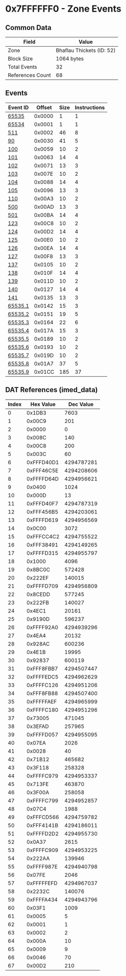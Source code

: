 # 0x7FFFFFF0 - Zone Events

## Common Data

| Field            | Value                     |
|------------------|---------------------------|
| Zone             | Bhaflau Thickets (ID: 52) |
| Block Size       | 1064 bytes                |
| Total Events     | 32                        |
| References Count | 68                        |

## Events

| Event ID                | Offset   |   Size |   Instructions |
|-------------------------|----------|--------|----------------|
| [65535](./65535.md)     | 0x0000   |      1 |              1 |
| [65534](./65534.md)     | 0x0001   |      1 |              1 |
| [511](./511.md)         | 0x0002   |     46 |              8 |
| [90](./90.md)           | 0x0030   |     41 |              5 |
| [100](./100.md)         | 0x0059   |     10 |              2 |
| [101](./101.md)         | 0x0063   |     14 |              4 |
| [102](./102.md)         | 0x0071   |     13 |              3 |
| [103](./103.md)         | 0x007E   |     10 |              2 |
| [104](./104.md)         | 0x0088   |     14 |              4 |
| [105](./105.md)         | 0x0096   |     13 |              3 |
| [110](./110.md)         | 0x00A3   |     10 |              2 |
| [500](./500.md)         | 0x00AD   |     13 |              3 |
| [501](./501.md)         | 0x00BA   |     14 |              4 |
| [123](./123.md)         | 0x00C8   |     10 |              2 |
| [124](./124.md)         | 0x00D2   |     14 |              4 |
| [125](./125.md)         | 0x00E0   |     10 |              2 |
| [126](./126.md)         | 0x00EA   |     14 |              4 |
| [127](./127.md)         | 0x00F8   |     13 |              3 |
| [137](./137.md)         | 0x0105   |     10 |              2 |
| [138](./138.md)         | 0x010F   |     14 |              4 |
| [139](./139.md)         | 0x011D   |     10 |              2 |
| [140](./140.md)         | 0x0127   |     14 |              4 |
| [141](./141.md)         | 0x0135   |     13 |              3 |
| [65535.1](./65535.1.md) | 0x0142   |     15 |              3 |
| [65535.2](./65535.2.md) | 0x0151   |     19 |              5 |
| [65535.3](./65535.3.md) | 0x0164   |     22 |              6 |
| [65535.4](./65535.4.md) | 0x017A   |     15 |              3 |
| [65535.5](./65535.5.md) | 0x0189   |     10 |              2 |
| [65535.6](./65535.6.md) | 0x0193   |     10 |              2 |
| [65535.7](./65535.7.md) | 0x019D   |     10 |              2 |
| [65535.8](./65535.8.md) | 0x01A7   |     37 |              5 |
| [65535.9](./65535.9.md) | 0x01CC   |    185 |             37 |

## DAT References (imed_data)

|   Index | Hex Value   |   Dec Value |
|---------|-------------|-------------|
|       0 | 0x1DB3      |        7603 |
|       1 | 0x00C9      |         201 |
|       2 | 0x0000      |           0 |
|       3 | 0x008C      |         140 |
|       4 | 0x00C8      |         200 |
|       5 | 0x003C      |          60 |
|       6 | 0xFFFD40D1  |  4294787281 |
|       7 | 0xFFF46C5E  |  4294208606 |
|       8 | 0xFFFFD64D  |  4294956621 |
|       9 | 0x0400      |        1024 |
|      10 | 0x000D      |          13 |
|      11 | 0xFFFD40F7  |  4294787319 |
|      12 | 0xFFF456B5  |  4294203061 |
|      13 | 0xFFFFD619  |  4294956569 |
|      14 | 0x0C00      |        3072 |
|      15 | 0xFFFCC4C2  |  4294755522 |
|      16 | 0xFFF38491  |  4294149265 |
|      17 | 0xFFFFD315  |  4294955797 |
|      18 | 0x1000      |        4096 |
|      19 | 0x8BC0C     |      572428 |
|      20 | 0x222EF     |      140015 |
|      21 | 0xFFFFD709  |  4294956809 |
|      22 | 0x8CEDD     |      577245 |
|      23 | 0x222FB     |      140027 |
|      24 | 0x4EC1      |       20161 |
|      25 | 0x9190D     |      596237 |
|      26 | 0xFFFF92A0  |  4294939296 |
|      27 | 0x4EA4      |       20132 |
|      28 | 0x928AC     |      600236 |
|      29 | 0x4E1B      |       19995 |
|      30 | 0x92837     |      600119 |
|      31 | 0xFFF8FBB7  |  4294507447 |
|      32 | 0xFFFFEDC5  |  4294962629 |
|      33 | 0xFFFFC126  |  4294951206 |
|      34 | 0xFFF8FB88  |  4294507400 |
|      35 | 0xFFFFFAEF  |  4294965999 |
|      36 | 0xFFFFC180  |  4294951296 |
|      37 | 0x73005     |      471045 |
|      38 | 0x3EFAD     |      257965 |
|      39 | 0xFFFFD057  |  4294955095 |
|      40 | 0x07EA      |        2026 |
|      41 | 0x0028      |          40 |
|      42 | 0x71B12     |      465682 |
|      43 | 0x3F118     |      258328 |
|      44 | 0xFFFFC979  |  4294953337 |
|      45 | 0x713FE     |      463870 |
|      46 | 0x3F00A     |      258058 |
|      47 | 0xFFFFC799  |  4294952857 |
|      48 | 0x07C4      |        1988 |
|      49 | 0xFFFCD566  |  4294759782 |
|      50 | 0xFFF4141B  |  4294186011 |
|      51 | 0xFFFFD2D2  |  4294955730 |
|      52 | 0x0A37      |        2615 |
|      53 | 0xFFFFC909  |  4294953225 |
|      54 | 0x222AA     |      139946 |
|      55 | 0xFFFF987E  |  4294940798 |
|      56 | 0x07FE      |        2046 |
|      57 | 0xFFFFFEFD  |  4294967037 |
|      58 | 0x2232C     |      140076 |
|      59 | 0xFFFFA434  |  4294943796 |
|      60 | 0x03F1      |        1009 |
|      61 | 0x0005      |           5 |
|      62 | 0x0001      |           1 |
|      63 | 0x0002      |           2 |
|      64 | 0x000A      |          10 |
|      65 | 0x0009      |           9 |
|      66 | 0x0046      |          70 |
|      67 | 0x00D2      |         210 |
